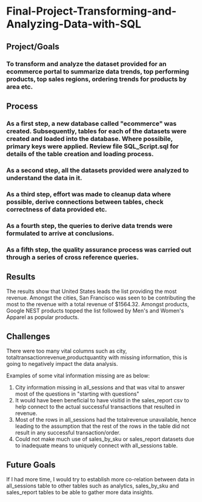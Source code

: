 # Final-Project-Transforming-and-Analyzing-Data-with-SQL

## Project/Goals
### To transform and analyze the dataset provided for an ecommerce portal to summarize data trends, top performing products, top sales regions, ordering trends for products by area etc.

## Process
### As a first step, a new database called "ecommerce" was created. Subsequently, tables for each of the datasets were created and loaded into the database. Where possibile, primary keys were applied. Review file SQL_Script.sql for details of the table creation and loading process.
### As a second step, all the datasets provided were analyzed to understand the data in it.
### As a third step, effort was made to cleanup data where possible, derive connections between tables, check correctness of data provided etc.
### As a fourth step, the queries to derive data trends were formulated to arrive at conclusions.
### As a fifth step, the quality assurance process was carried out through a series of cross reference queries. 


## Results
The results show that United States leads the list providing the most revenue. Amongst the cities, San Francisco was seen to be contributing the most to the revenue with a total revenue of $1564.32. 
Amongst products, Google NEST products topped the list followed by Men's and Women's Apparel as popular products.


## Challenges 
There were too many vital columns such as city, totaltransactionrevenue,productquantity with missing information, this is going to negatively impact the data analysis. 

Examples of some vital information missing are as below:

1. City information missing in all_sessions and that was vital to answer most of the questions in "starting with questions"
2. It would have been beneficial to have visitid in the sales_report csv to help connect to the actual successful transactions that resulted in revenue.
3. Most of the rows in all_sessions had the totalrevenue unavailable, hence leading to the assumption that the rest of the rows in the table did not result in any successful transaction/order.
4. Could not make much use of sales_by_sku or sales_report datasets due to inadequate means to uniquely connect with all_sessions table.

## Future Goals
If I had more time, I would try to establish more co-relation between data in all_sessions table to other tables such as analytics, sales_by_sku and sales_report tables to be able to gather more data insights.
